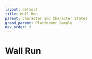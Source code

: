 ```yaml
---
layout: default
title: Wall Run
parent: Character and Character States
grand_parent: Platformer Sample
nav_order: 3
---
```


# Wall Run